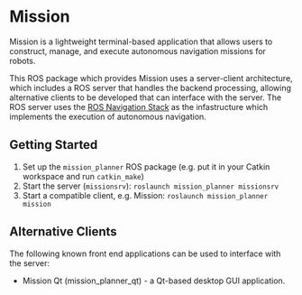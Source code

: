# Mission

Mission is a lightweight terminal-based application that allows users to
construct, manage, and execute autonomous navigation missions for robots.

This ROS package which provides Mission uses a server-client architecture, which
includes a ROS server that handles the backend processing, allowing alternative
clients to be developed that can interface with the server. The ROS server uses
the [ROS Navigation Stack](https://github.com/ros-planning/navigation) as the
infastructure which implements the execution of autonomous navigation.

## Getting Started

1. Set up the `mission_planner` ROS package (e.g. put it in your Catkin
   workspace and run `catkin_make`)
2. Start the server (`missionsrv`): `roslaunch mission_planner missionsrv`
3. Start a compatible client, e.g. Mission: `roslaunch mission_planner mission`

## Alternative Clients

The following known front end applications can be used to interface with
the server:

* Mission Qt (mission_planner_qt) - a Qt-based desktop GUI application.
